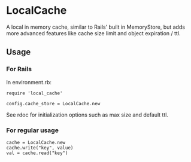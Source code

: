 LocalCache
==========

A local in memory cache, similar to Rails' built in MemoryStore, but adds more advanced features
like cache size limit and object expiration / ttl.

Usage
------

### For Rails

In environment.rb:

    require 'local_cache'

    config.cache_store = LocalCache.new

See rdoc for initialization options such as max size and default ttl.

### For regular usage

    cache = LocalCache.new
    cache.write("key", value)
    val = cache.read("key")


